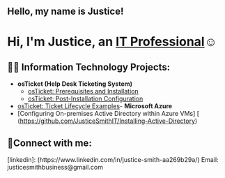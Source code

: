 ## Hello, my name is Justice!
<h1>Hi, I'm Justice, an <a href="https://linkedin.com/in/Justice">IT Professional</a>☺</h1>

<h2>👨‍💻 Information Technology Projects:</h2>

- <b>osTicket (Help Desk Ticketing System)</b>
  - [osTicket: Prerequisites and Installation](https://github.com/JusticeSmithIT/osticket-prereqs)
  - [osTicket: Post-Installation Configuration](https://github.com/JusticeSmithIT/osTicket-Post-Installation)
 - [osTicket: Ticket Lifecycle Examples](https://github.com/JusticeSmithIT/osTicket-Working-a-Ticket/blob/main/README.md)- <b>Microsoft Azure</b>
  - [Configuring On-premises Active Directory within Azure VMs] [
(https://github.com/JusticeSmithIT/Installing-Active-Directory)


<h2>🤳Connect with me:</h2>
[linkedin]: (https://www.linkedin.com/in/justice-smith-aa269b29a/)
Email: justicesmithbusiness@gmail.com
